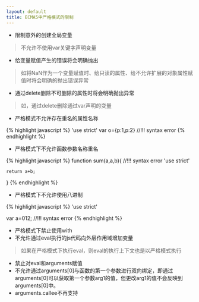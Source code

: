```yaml
---
layout: default
title: ECMA5中严格模式的限制
---
```


- 限制意外的创建全局变量

> 不允许不使用var关键字声明变量

- 给变量赋值产生的错误将会明确抛出

> 如将NaN作为一个变量赋值时、给只读的属性、给不允许扩展的对象属性赋值时将会明确的抛出错误异常

- 通过delete删除不可删除的属性时将会明确抛出异常

> 如，通过delete删除通过var声明的变量

- 严格模式不允许存在重名的属性名称

{% highlight javascript %}
'use strict'
var o={p:1,p:2} //!!! syntax error
{% endhighlight %}

- 严格模式下不允许函数参数名称重名

{% highlight javascript %}
function sum(a,a,b){ //!!! syntax error
	'use strict'

	return a+b;
}
{% endhighlight %}

- 严格模式下不允许使用八进制

{% highlight javascript %}
'use strict'

var a=012; //!!! syntax error
{% endhighlight %}

- 严格模式下禁止使用with
- 不允许通过eval执行的js代码向外层作用域增加变量

> 如果在严格模式下执行eval，则eval的执行上下文也是以严格模式执行

- 禁止对eval和arguments赋值
- 不允许通过arguments[0]与函数的第一个参数进行双向绑定，即通过arguments[0]可以获取第一个参数arg1的值，但更改arg1的值不会反映到arguments[0]中。
- arguments.callee不再支持